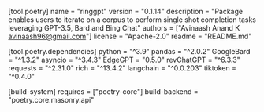 [tool.poetry]
name = "ringgpt"
version = "0.1.14"
description = "Package enables users to iterate on a corpus to perform single shot completion tasks leveraging GPT-3.5, Bard and Bing Chat"
authors = ["Avinaash Anand K <avinaash96@gmail.com>"]
license = "Apache-2.0"
readme = "README.md"

[tool.poetry.dependencies]
python = "^3.9"
pandas = "^2.0.2"
GoogleBard = "^1.3.2"
asyncio = "^3.4.3"
EdgeGPT = "0.5.0"
revChatGPT = "^6.3.3"
requests = "^2.31.0"
rich = "^13.4.2"
langchain = "^0.0.203"
tiktoken = "^0.4.0"


[build-system]
requires = ["poetry-core"]
build-backend = "poetry.core.masonry.api"
